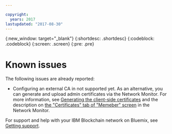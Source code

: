 ```yaml
---

copyright:
  years: 2017
lastupdated: "2017-08-30"
---
```


{:new_window: target="_blank"}
{:shortdesc: .shortdesc}
{:codeblock: .codeblock}
{:screen: .screen}
{:pre: .pre}


# Known issues

The following issues are already reported:
- Configuring an external CA in not supported yet.  As an alternative, you can generate and upload admin certificates via the Network Monitor. For more information, see [Generating the client-side certificates](v10_application.html#generating-the-client-side-certificates) and the description on [the "Certificates" tab of "Memeber" screen](v10_dashboard.html#members) in the Network Monitor.

For support and help with your IBM Blockchain network on Bluemix, see [Getting support](ibmblockchain_support.html).

